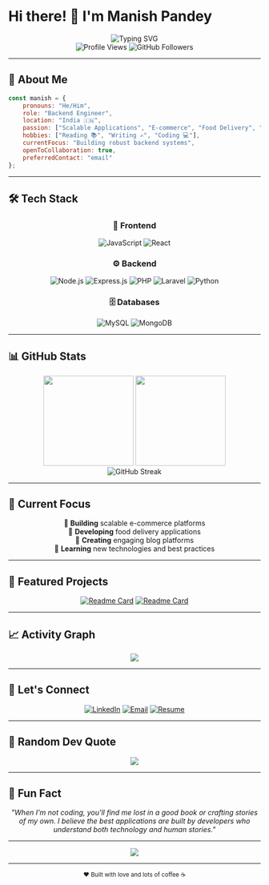 # Hi there! 👋 I'm Manish Pandey

<div align="center">
  <img src="https://readme-typing-svg.herokuapp.com?font=Fira+Code&size=30&duration=3000&pause=1000&color=36BCF7&center=true&vCenter=true&width=600&lines=Backend+Engineer+%F0%9F%9A%80;Building+Scalable+Applications;Always+Learning+%26+Growing" alt="Typing SVG" />
</div>

<div align="center">
  <img src="https://komarev.com/ghpvc/?username=Manishpandey10&color=blueviolet&style=flat-square&label=Profile+Views" alt="Profile Views" />
  <img src="https://img.shields.io/github/followers/Manishpandey10?style=social" alt="GitHub Followers" />
</div>

---

## 🚀 About Me

```javascript
const manish = {
    pronouns: "He/Him",
    role: "Backend Engineer",
    location: "India 🇮🇳",
    passion: ["Scalable Applications", "E-commerce", "Food Delivery", "Blogging"],
    hobbies: ["Reading 📚", "Writing ✍️", "Coding 💻"],
    currentFocus: "Building robust backend systems",
    openToCollaboration: true,
    preferredContact: "email"
};
```

---

## 🛠️ Tech Stack

<div align="center">

### 🎨 Frontend
![JavaScript](https://img.shields.io/badge/-JavaScript-F7DF1E?style=for-the-badge&logo=javascript&logoColor=black)
![React](https://img.shields.io/badge/-React-61DAFB?style=for-the-badge&logo=react&logoColor=black)

### ⚙️ Backend
![Node.js](https://img.shields.io/badge/-Node.js-339933?style=for-the-badge&logo=node.js&logoColor=white)
![Express.js](https://img.shields.io/badge/-Express.js-000000?style=for-the-badge&logo=express&logoColor=white)
![PHP](https://img.shields.io/badge/-PHP-777BB4?style=for-the-badge&logo=php&logoColor=white)
![Laravel](https://img.shields.io/badge/-Laravel-FF2D20?style=for-the-badge&logo=laravel&logoColor=white)
![Python](https://img.shields.io/badge/-Python-3776AB?style=for-the-badge&logo=python&logoColor=white)

### 🗄️ Databases
![MySQL](https://img.shields.io/badge/-MySQL-4479A1?style=for-the-badge&logo=mysql&logoColor=white)
![MongoDB](https://img.shields.io/badge/-MongoDB-47A248?style=for-the-badge&logo=mongodb&logoColor=white)

</div>

---

## 📊 GitHub Stats

<div align="center">
  <img height="180em" src="https://github-readme-stats.vercel.app/api?username=Manishpandey10&show_icons=true&theme=radical&hide_border=true&count_private=true" />
  <img height="180em" src="https://github-readme-stats.vercel.app/api/top-langs/?username=Manishpandey10&layout=compact&theme=radical&hide_border=true" />
</div>

<div align="center">
  <img src="https://github-readme-streak-stats.herokuapp.com/?user=Manishpandey10&theme=radical&hide_border=true" alt="GitHub Streak" />
</div>

---

## 🎯 Current Focus

<div align="center">
  
🔹 **Building** scalable e-commerce platforms  
🔹 **Developing** food delivery applications  
🔹 **Creating** engaging blog platforms  
🔹 **Learning** new technologies and best practices  

</div>

---

## 🌟 Featured Projects

<div align="center">

[![Readme Card](https://github-readme-stats.vercel.app/api/pin/?username=Manishpandey10&repo=YOUR_REPO_NAME_1&theme=radical&hide_border=true)](https://github.com/Manishpandey10/E-commerce-project)
[![Readme Card](https://github-readme-stats.vercel.app/api/pin/?username=Manishpandey10&repo=YOUR_REPO_NAME_2&theme=radical&hide_border=true)](https://github.com/Manishpandey10/WeFood)

</div>

---

## 📈 Activity Graph

<div align="center">
  <img src="https://github-readme-activity-graph.vercel.app/graph?username=Manishpandey10&theme=react-dark&hide_border=true&area=true" />
</div>

---

## 🤝 Let's Connect

<div align="center">
  
[![LinkedIn](https://img.shields.io/badge/-LinkedIn-0077B5?style=for-the-badge&logo=linkedin&logoColor=white)](https://linkedin.com/in/manishpandey023)
[![Email](https://img.shields.io/badge/-Email-D14836?style=for-the-badge&logo=gmail&logoColor=white)](mailto:your.email@example.com)
[![Resume](https://img.shields.io/badge/-Download_Resume-FF6B6B?style=for-the-badge&logo=adobeacrobatreader&logoColor=white)](https://github.com/Manishpandey10/Manishpandey10/raw/main/resume.pdf)

</div>

---

## 💭 Random Dev Quote

<div align="center">
  <img src="https://quotes-github-readme.vercel.app/api?type=horizontal&theme=radical" />
</div>

---

## 🎵 Fun Fact

<div align="center">
  
*"When I'm not coding, you'll find me lost in a good book or crafting stories of my own. I believe the best applications are built by developers who understand both technology and human stories."*

</div>

---

<div align="center">
  <img src="https://capsule-render.vercel.app/api?type=waving&color=gradient&height=100&section=footer&text=Thanks%20for%20visiting!&fontSize=16&fontAlignY=65&desc=Let's%20build%20something%20amazing%20together&descAlignY=51&descAlign=50" />
</div>

---

<div align="center">
  <sub>❤️ Built with love and lots of coffee ☕</sub>
</div>
